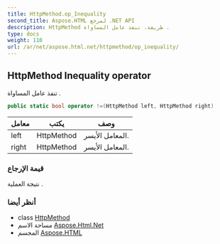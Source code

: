 ```yaml
---
title: HttpMethod.op_Inequality
second_title: Aspose.HTML لمرجع .NET API
description: HttpMethod طريقة. تنفذ عامل المساواة .
type: docs
weight: 110
url: /ar/net/aspose.html.net/httpmethod/op_inequality/
---
```

## HttpMethod Inequality operator

تنفذ عامل المساواة .

```csharp
public static bool operator !=(HttpMethod left, HttpMethod right)
```

| معامل | يكتب | وصف |
| --- | --- | --- |
| left | HttpMethod | المعامل الأيسر. |
| right | HttpMethod | المعامل الأيسر. |

### قيمة الإرجاع

نتيجة العملية .

### أنظر أيضا

* class [HttpMethod](../)
* مساحة الاسم [Aspose.Html.Net](../../httpmethod/)
* المجسم [Aspose.HTML](../../../)


